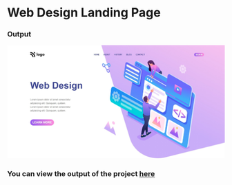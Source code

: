 # Web Design Landing Page

### Output 
![Alt image](https://github.com/Chethan-P-Chethu/Web-Design-Landing-Page/blob/5032d3ad4ce34c66a12243e1f813d44ac6b9f806/Screenshot%20(3).jpeg)

### You can view the output of the project [here](https://web-design-landing-page-psi.vercel.app/)
